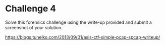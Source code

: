 # Challenge 4

Solve this forensics challenge using the write-up provided and submit a
screenshot of your solution. 

<a
href="https://blogs.tunelko.com/2013/09/01/asis-ctf-simple-pcap-spcap-writeup/"
rel="noopener"
target="_blank">https://blogs.tunelko.com/2013/09/01/asis-ctf-simple-pcap-spcap-writeup/</a>
